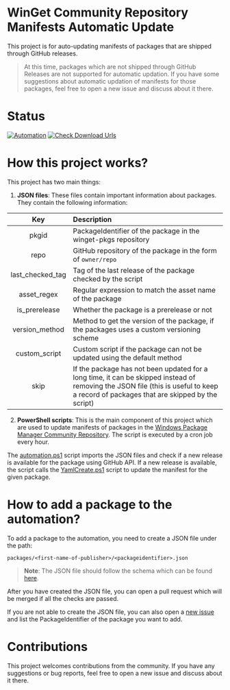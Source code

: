 # WinGet Community Repository Manifests Automatic Update
This project is for auto-updating manifests of packages that are shipped through GitHub releases.
> At this time, packages which are not shipped through GitHub Releases are not supported for automatic updation. If you have some suggestions about automatic updation of manifests for those packages, feel free to open a new issue and discuss about it there.

# Status
[![Automation](https://github.com/vedantmgoyal2009/winget-pkgs-automation/actions/workflows/automation.yml/badge.svg)](https://github.com/vedantmgoyal2009/winget-pkgs-automation/actions/workflows/automation.yml)
[![Check Download Urls](https://github.com/vedantmgoyal2009/winget-pkgs-automation/actions/workflows/check-download-urls.yml/badge.svg)](https://github.com/vedantmgoyal2009/winget-pkgs-automation/actions/workflows/check-download-urls.yml)

# How this project works?
This project has two main things:

1. **JSON files**: These files contain important information about packages. They contain the following information:

|  Key  | Description |
| :---: | :--- |
| pkgid | PackageIdentifier of the package in the winget-pkgs repository |
| repo | GitHub repository of the package in the form of `owner/repo` |
| last_checked_tag | Tag of the last release of the package checked by the script |
| asset_regex | Regular expression to match the asset name of the package |
| is_prerelease | Whether the package is a prerelease or not |
| version_method | Method to get the version of the package, if the packages uses a custom versioning scheme |
| custom_script | Custom script if the package can not be updated using the default method |
| skip | If the package has not been updated for a long time, it can be skipped instead of removing the JSON file (this is useful to keep a record of packages that are skipped by the script) |

2. **PowerShell scripts**: This is the main component of this project which are used to update manifests of packages in the [Windows Package Manager Community Repository](https://github.com/microsoft/winget-pkgs). The script is executed by a cron job every hour.

The [automation.ps1](https://github.com/vedantmgoyal2009/winget-pkgs-automation/blob/main/automation.ps1) script imports the JSON files and check if a new release is available for the package using GitHub API. If a new release is available, the script calls the [YamlCreate.ps1](https://github.com/vedantmgoyal2009/winget-pkgs-automation/tree/main/YamlCreate) script to update the manifest for the given package.

# How to add a package to the automation?
To add a package to the automation, you need to create a JSON file under the path:
```
packages/<first-name-of-publisher>/<packageidentifier>.json
```
> **Note**: The JSON file should follow the schema which can be found [here](https://github.com/vedantmgoyal2009/winget-pkgs-automation/blob/main/schema.json).

After you have created the JSON file, you can open a pull request which will be merged if all the checks are passed.

If you are not able to create the JSON file, you can also open a [new issue](https://github.com/vedantmgoyal2009/winget-pkgs-automation/issues/new?assignees=vedantmgoyal2009&labels=new+package&template=package-request.md&title=New+Package) and list the PackageIdentifier of the package you want to add.

# Contributions
This project welcomes contributions from the community. If you have any suggestions or bug reports, feel free to open a new issue and discuss about it there.
